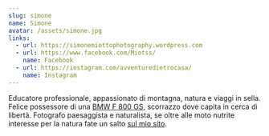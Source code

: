 ```yaml
---
slug: simone
name: Simone
avatar: /assets/simone.jpg
links:
  - url: https://simonemiottophotography.wordpress.com
  - url: https://www.facebook.com/Miotss/
    name: Facebook
  - url: https://instagram.com/avventuredietrocasa/
    name: Instagram
---
```

Educatore professionale, appassionato di montagna, natura e viaggi in sella. Felice possessore di una [BMW F 800 GS](/tag/bmw-f800gs/), scorrazzo dove capita in cerca di libertà. Fotografo paesaggista e naturalista, se oltre alle moto nutrite interesse per la natura fate un salto [sul mio sito](https://simonemiottophotography.wordpress.com).
